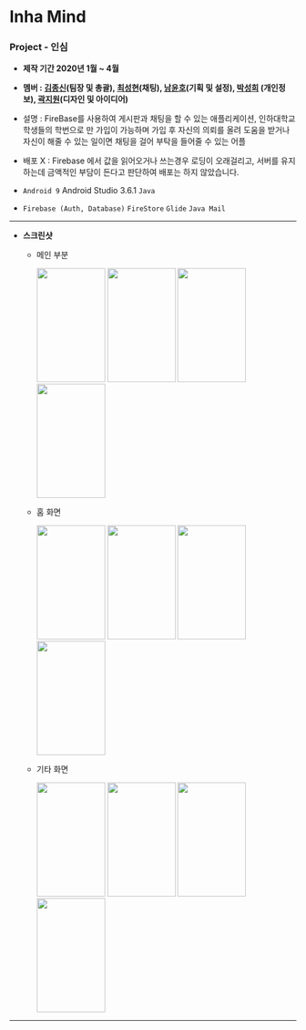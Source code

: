 # **Inha Mind**

### Project - 인심

- **제작 기간 2020년 1월 ~ 4월**

- **멤버 : [김종신](https://github.com/JJJoonngg)(팀장 및 총괄), [최성현](https://github.com/sung96387)(채팅), [남윤호](https://github.com/Bucoco)(기획 및 설정), [박성희](https://github.com/ParkSungHee) (개인정보), [곽지원](https://github.com/jiwon1217)(디자인 및 아이디어)**

  

- 설명 : FireBase를 사용하여 게시판과 채팅을 할 수 있는 애플리케이션, 인하대학교 학생들의 학번으로 만 가입이 가능하며 가입 후 자신의 의뢰를 올려 도움을 받거나 자신이 해줄 수 있는 일이면 채팅을 걸어 부탁을 들어줄 수 있는 어플

- 배포 X : Firebase 에서 값을 읽어오거나 쓰는경우 로딩이 오래걸리고, 서버를 유지하는데 금액적인 부담이 든다고 판단하여 배포는 하지 않았습니다.

  

- `Android 9` Android Studio 3.6.1 `Java`

- `Firebase (Auth, Database)` `FireStore` `Glide` `Java Mail` 

------

- **스크린샷**

  - 메인 부분

    <img width = "120" height = "200" src ="https://user-images.githubusercontent.com/52276038/79721738-d3449980-831d-11ea-9a45-a7750287cfd0.png">  <img width = "120" height = "200" src ="https://user-images.githubusercontent.com/52276038/79721741-d6d82080-831d-11ea-8233-44d8a807b294.png">  <img width = "120" height = "200" src ="https://user-images.githubusercontent.com/52276038/79721742-d770b700-831d-11ea-992c-ef1a63462b3a.png">  <img width = "120" height = "200" src ="https://user-images.githubusercontent.com/52276038/79721743-d8094d80-831d-11ea-9268-64f320a4c0b9.png">

  - 홈 화면

    <img width = "120" height = "200" src ="https://user-images.githubusercontent.com/52276038/79721935-29b1d800-831e-11ea-9709-af762b2ebc02.png">  <img width = "120" height = "200" src ="https://user-images.githubusercontent.com/52276038/79721943-2cacc880-831e-11ea-9bba-590af2365124.png">  <img width = "120" height = "200" src ="https://user-images.githubusercontent.com/52276038/79721948-2dddf580-831e-11ea-8bda-2c61f032f71d.png">  <img width = "120" height = "200" src ="https://user-images.githubusercontent.com/52276038/79721949-2e768c00-831e-11ea-8b60-bc7842bd7714.png">

  - 기타 화면

    <img width = "120" height = "200" src ="https://user-images.githubusercontent.com/52276038/79722220-9f1da880-831e-11ea-8550-0fd530a867e3.png">  <img width = "120" height = "200" src ="https://user-images.githubusercontent.com/52276038/79722235-a5138980-831e-11ea-9718-963a18b8f1eb.png">  <img width = "120" height = "200" src ="https://user-images.githubusercontent.com/52276038/79722242-a6dd4d00-831e-11ea-86f3-703bbf13a3d2.png">  <img width = "120" height = "200" src ="https://user-images.githubusercontent.com/52276038/79722245-a775e380-831e-11ea-9ec9-aa62f48a6a1b.png">

------


